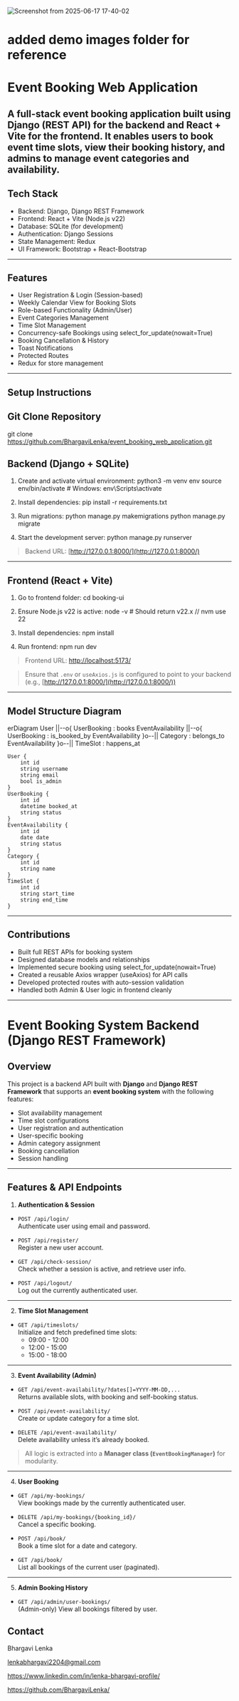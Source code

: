 ![Screenshot from 2025-06-17 17-40-02](https://github.com/user-attachments/assets/be7e91bf-3772-4b66-bd93-13323808cb8f)

# added demo images folder for reference

# Event Booking Web Application

A full-stack event booking application built using **Django (REST API)** for the backend and **React + Vite** for the frontend. 
It enables users to book event time slots, view their booking history, and admins to manage event categories and availability.
---

## Tech Stack

* Backend: Django, Django REST Framework
* Frontend: React + Vite (Node.js v22)
* Database: SQLite (for development)
* Authentication: Django Sessions
* State Management: Redux
* UI Framework: Bootstrap + React-Bootstrap

---

##  Features

* User Registration & Login (Session-based)
* Weekly Calendar View for Booking Slots
* Role-based Functionality (Admin/User)
* Event Categories Management
* Time Slot Management
* Concurrency-safe Bookings using select\_for\_update(nowait=True)
* Booking Cancellation & History
* Toast Notifications
* Protected Routes
* Redux for store management

---

## Setup Instructions

## Git Clone Repository

  git clone https://github.com/BhargaviLenka/event_booking_web_application.git

## Backend (Django + SQLite)

1. Create and activate virtual environment:
   python3 -m venv env
   source env/bin/activate  # Windows: env\Scripts\activate


2. Install dependencies:
   pip install -r requirements.txt

3. Run migrations:
   python manage.py makemigrations
   python manage.py migrate

4. Start the development server:
   python manage.py runserver

> Backend URL: [http://127.0.0.1:8000/](http://127.0.0.1:8000/)

---

## Frontend (React + Vite)

1. Go to frontend folder:
   cd booking-ui

2. Ensure Node.js v22 is active:
   node -v  # Should return v22.x // nvm use 22

3. Install dependencies:
   npm install

4. Run frontend:
   npm run dev

> Frontend URL: [http://localhost:5173/](http://localhost:5173/)

> Ensure that `.env` or `useAxios.js` is configured to point to your backend (e.g., [http://127.0.0.1:8000/](http://127.0.0.1:8000/))

---

## Model Structure Diagram
erDiagram
    User ||--o{ UserBooking : books
    EventAvailability ||--o{ UserBooking : is_booked_by
    EventAvailability }o--|| Category : belongs_to
    EventAvailability }o--|| TimeSlot : happens_at

    User {
        int id
        string username
        string email
        bool is_admin
    }
    UserBooking {
        int id
        datetime booked_at
        string status
    }
    EventAvailability {
        int id
        date date
        string status
    }
    Category {
        int id
        string name
    }
    TimeSlot {
        int id
        string start_time
        string end_time
    }

---

## Contributions

* Built full REST APIs for booking system
* Designed database models and relationships
* Implemented secure booking using select\_for\_update(nowait=True)
* Created a reusable Axios wrapper (useAxios) for API calls
* Developed protected routes with auto-session validation
* Handled both Admin & User logic in frontend cleanly

---
# Event Booking System Backend (Django REST Framework)
 
##  Overview
 
This project is a backend API built with **Django** and **Django REST Framework** that supports an **event booking system** with the following features:
- Slot availability management
- Time slot configurations
- User registration and authentication
- User-specific booking
- Admin category assignment
- Booking cancellation
- Session handling
 
---
 
## Features & API Endpoints
 
1. **Authentication & Session**
 
- `POST /api/login/`  
  Authenticate user using email and password.
 
- `POST /api/register/`  
  Register a new user account.
 
- `GET /api/check-session/`  
  Check whether a session is active, and retrieve user info.
 
- `POST /api/logout/`  
  Log out the currently authenticated user.
 
---
 
2. **Time Slot Management**
 
- `GET /api/timeslots/`  
  Initialize and fetch predefined time slots:
  - 09:00 - 12:00
  - 12:00 - 15:00
  - 15:00 - 18:00
 
---
 
3. **Event Availability (Admin)**
 
- `GET /api/event-availability/?dates[]=YYYY-MM-DD,...`  
  Returns available slots, with booking and self-booking status.
 
- `POST /api/event-availability/`  
  Create or update category for a time slot.
 
- `DELETE /api/event-availability/`  
  Delete availability unless it’s already booked.
 
> All logic is extracted into a **Manager class (`EventBookingManager`)** for modularity.
 
---
 
4. **User Booking**
 
- `GET /api/my-bookings/`  
  View bookings made by the currently authenticated user.
 
- `DELETE /api/my-bookings/{booking_id}/`  
  Cancel a specific booking.
 
- `POST /api/book/`  
  Book a time slot for a date and category.
 
- `GET /api/book/`  
  List all bookings of the current user (paginated).
 
---
 
5. **Admin Booking History**
 
- `GET /api/admin/user-bookings/`  
  (Admin-only) View all bookings filtered by user.

 
##  Contact

Bhargavi Lenka

lenkabhargavi2204@gmail.com

https://www.linkedin.com/in/lenka-bhargavi-profile/

https://github.com/BhargaviLenka/


 
